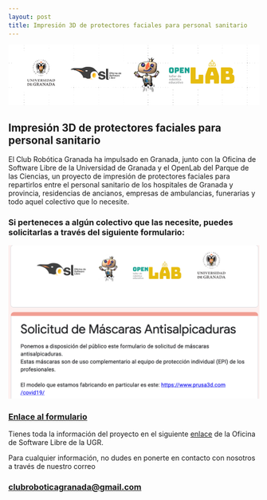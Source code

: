 ```yaml
---
layout: post
title: Impresión 3D de protectores faciales para personal sanitario
---
```



<img src="/images/logos_todos.png" width="800" />

## Impresión 3D de protectores faciales para personal sanitario ##



El Club Robótica Granada ha impulsado en Granada, junto con la Oficina de Software Libre de la Universidad de Granada y el OpenLab del Parque de las Ciencias, un proyecto de impresión de protectores faciales para repartirlos entre el personal sanitario de los hospitales de Granada y provincia, residencias de ancianos, empresas de ambulancias, funerarias y todo aquel colectivo que lo necesite.


### Si perteneces a algún colectivo que las necesite, puedes solicitarlas a través del siguiente formulario: ###



<img src="/images/captura1.png" width="800" />


### [Enlace al formulario](https://docs.google.com/forms/d/1cXyLz3lF9PNiBRLwGz5psoHxcaDJjrvwSlJTomURrNw/viewform?edit_requested=true) ###


Tienes toda la información del proyecto en el siguiente [enlace](https://osl.ugr.es/2020/03/24/colaboracion3d/) de la Oficina de Software Libre de la UGR.


Para cualquier información, no dudes en ponerte en contacto con nosotros a través de nuestro correo
### clubroboticagranada@gmail.com ###
